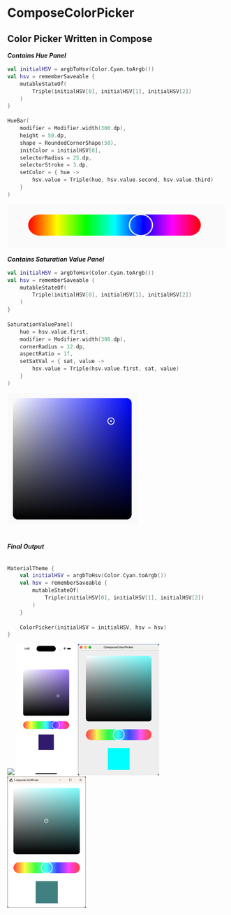 # ComposeColorPicker
## Color Picker Written in Compose

**_Contains Hue Panel_**
```Kotlin
val initialHSV = argbToHsv(Color.Cyan.toArgb())
val hsv = rememberSaveable { 
    mutableStateOf(
        Triple(initialHSV[0], initialHSV[1], initialHSV[2])
    )
}

HueBar(
    modifier = Modifier.width(300.dp),
    height = 50.dp,
    shape = RoundedCornerShape(50),
    initColor = initialHSV[0],
    selectorRadius = 25.dp,
    selectorStroke = 3.dp,
    setColor = { hue ->
        hsv.value = Triple(hue, hsv.value.second, hsv.value.third)
    }
)
```

<img src="img/Hue.png?raw=true" width="500" height="100"/>

**_Contains Saturation Value Panel_**
```Kotlin
val initialHSV = argbToHsv(Color.Cyan.toArgb())
val hsv = rememberSaveable { 
    mutableStateOf(
        Triple(initialHSV[0], initialHSV[1], initialHSV[2])
    )
}

SaturationValuePanel(
    hue = hsv.value.first,
    modifier = Modifier.width(300.dp),
    cornerRadius = 12.dp,
    aspectRatio = 1f,
    setSatVal = { sat, value ->
        hsv.value = Triple(hsv.value.first, sat, value)
    }
)
```

<img height="300" src="img/SatVal.png?raw=true" width="300"/></img>

#
###### **_Final Output_**
```Kotlin
MaterialTheme {
    val initialHSV = argbToHsv(Color.Cyan.toArgb())
    val hsv = rememberSaveable {
        mutableStateOf(
            Triple(initialHSV[0], initialHSV[1], initialHSV[2])
        )
    }
    
    ColorPicker(initialHSV = initialHSV, hsv = hsv)
}
```

<img src="img/ColorPicker(Android).gif?raw=true"></img>
<img height="300" src="img/ColorPicker(iOS).png?raw=true"/></img>
<img height="300" src="img/ColorPicker(Mac).png?raw=true"/></img>
<img height="300" src="img/ColorPicker(Windows).png?raw=true"/></img>
